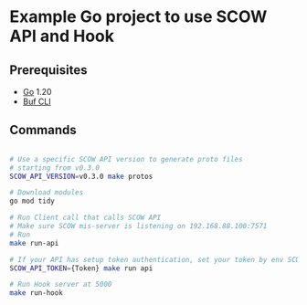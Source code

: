 # Example Go project to use SCOW API and Hook

## Prerequisites

- [Go](https://go.dev/) 1.20
- [Buf CLI](https://buf.build/product/cli/)

## Commands

```bash

# Use a specific SCOW API version to generate proto files
# starting from v0.3.0
SCOW_API_VERSION=v0.3.0 make protos

# Download modules
go mod tidy

# Run Client call that calls SCOW API
# Make sure SCOW mis-server is listening on 192.168.88.100:7571
# Run
make run-api

# If your API has setup token authentication, set your token by env SCOW_API_TOKEN
SCOW_API_TOKEN={Token} make run api

# Run Hook server at 5000
make run-hook
```